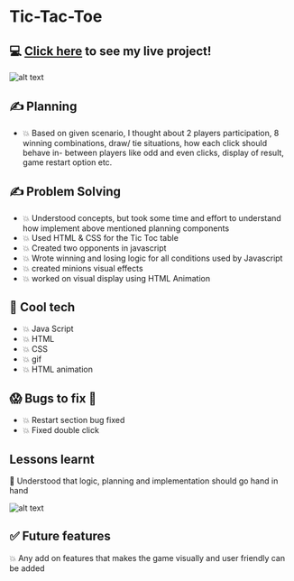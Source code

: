 # Tic-Tac-Toe
## :computer: [Click here](https://mareepet.github.io/tic-tac-toe/) to see my live project!
![alt text](https://timvandevall.com/wp-content/uploads/2014/01/Tic-Tac-Toe-Templates.jpg)

## :writing_hand: Planning 
- :boom: Based on given scenario, I thought about 2 players participation, 8 winning combinations, draw/ tie situations, how each click should behave in-
         between players like odd and even clicks, display of result, game restart option etc.
         
## :writing_hand: Problem Solving        
- :boom: Understood concepts, but took some time and effort to understand how implement above mentioned planning components
- :boom: Used HTML & CSS for the Tic Toc table
- :boom: Created two opponents in javascript 
- :boom: Wrote winning and losing logic for all conditions used by Javascript
- :boom: created minions visual effects
- :boom: worked on visual display using HTML Animation

## :rocket: Cool tech
- :boom: Java Script 
- :boom: HTML  
- :boom: CSS
- :boom: gif
- :boom: HTML animation

## :scream: Bugs to fix :poop:

- :boom: Restart section bug fixed
- :boom: Fixed double click

## Lessons learnt 
:face_with_head_bandage: Understood that logic, planning and implementation should go hand in hand

![alt text](https://industryforum.co.uk/wp-content/uploads/sites/6/2015/09/Seek-capture-act-upon.jpg)

## :white_check_mark: Future features
:boom: Any add on features that makes the game visually and user friendly can be added
